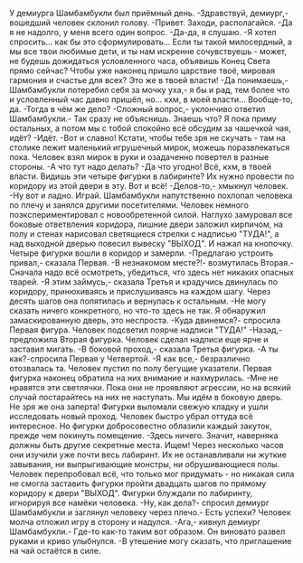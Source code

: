   У демиурга Шамбамбукли был приёмный день.
-Здравствуй, демиург,- вошедший человек склонил голову.
-Привет. Заходи, располагайся.
-Да я не надолго, у меня всего один вопрос.
-Да-да, я слушаю.
-Я хотел спросить... как бы это сформулировать... Если ты такой милосердный, а мы все твои любимые дети, и ты нам искренне сочувствуешь - может, не будешь дожидаться условленного часа, объявишь Конец Света прямо сейчас? Чтобы уже наконец пришло царствие твоё, мировая гармония и счастье для всех? Это же в твоей власти!
-Да понимаешь,- Шамбамбукли потеребил себя за мочку уха,- я бы и рад, тем более что и условленный час давно пришёл, но... кхм, в моей власти... Вообще-то, да.
-Тогда в чём же дело?
-Сложный вопрос,- уклончиво ответил Шамбамбукли.- Так сразу не объяснишь. Знаешь что? Я пока приму остальных, а потом мы с тобой спокойно всё обсудим за чашечкой чая, идёт?
-Идёт.
-Вот и славно! Кстати, чтобы тебе зря не скучать - там на столике лежит маленький игрушечный мирок, можешь поразвлекаться пока.
Человек взял мирок в руки и озадаченно повертел в разные стороны.
-А что тут надо делать?
-Да что угодно! Всё, кхм, в твоей власти. Видишь эти четыре фигурки в лабиринте? Их нужно провести по коридору  из этой двери в эту. Вот и всё!
-Делов-то,- хмыкнул человек.
-Ну вот и ладно. Играй.
Шамбамбукли напутственно похлопал человека по плечу и занялся другими посетителями.
Человек немного поэкспериментировал с новообретенной силой. Наглухо замуровал все боковые ответвления коридора, лишние двери заложил кирпичом, на полу и стенах нарисовал светящиеся стрелки с надписью "ТУДА!", а над выходной дверью повесил вывеску "ВЫХОД". И нажал на кнопочку.
Четыре фигурки вошли в коридор и замерли.
-Предлагаю устроить привал,- сказала Первая.
-В незнакомом месте?!- возмутилась Вторая.- Сначала надо всё осмотреть, убедиться, что здесь нет никаких опасных тварей.
-Я этим займусь,- сказала Третья и крадучись двинулась по коридору, принюхиваясь и прислушиваясь на каждом шагу. Через десять шагов она попятилась и вернулась к остальным.
-Не могу сказать ничего конкретного, но что-то здесь не так. Я обнаружил замаскированную дверь, это неспроста.
-Куда двинемся?- спросила Первая фигура.
Человек подсветил поярче надписи "ТУДА!"
-Назад,- предложила Вторая фигурка.
Человек сделал надписи еще ярче и заставил мигать.
-В боковой проход,- сказала Третья фигурка.
-А ты как?-спросила Первая у Четвертой.
-Я как все,- безразлично отозвалась та.
Человек пустил по полу бегущие указатели. Первая фигурка наконец обратила на них внимание и нахмурилась.
-Мне не нравятся эти светлячки. Пока они не проявляют агрессии, но на всякий случай постарайтесь на них не наступать. Мы идём в боковую дверь. Не зря же она заперта!
Фигурки выломали свежую кладку и ушли исследовать новый проход. Человек быстро убрал оттуда всё интересное. Но фигурки добросовестно облазили каждый закуток, прежде чем покинуть помещение.
-Здесь ничего. Значит, наверняка должны быть другие секретные места. Ищем!
Через несколько часов они изучили уже почти весь лабиринт. Их не останавливали ни жуткие завывания, ни выпрыгивающие монстры, ни обрушивающиеся полы. Человек перепробовал всё, что только мог придумать - но никакая сила не смогла заставить фигурки пройти двадцать шагов по прямому коридору к двери "ВЫХОД". Фигурки блуждали по лабиринту, игнорируя все намёки человека.
-Ну, как дела?- спросил демиург Шамбамбукли и заглянул человеку через плечо.- Есть успехи?
Человек молча отложил игру в сторону и надулся.
-Ага,- кивнул демиург Шамбамбукли.- Где-то как-то таким вот образом.
Он виновато развел руками и криво улыбнулся.
-В утешение могу сказать, что приглашение на чай остаётся в силе.      